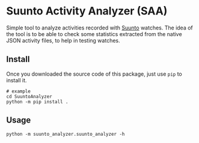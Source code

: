 
# Suunto Activity Analyzer (SAA)

Simple tool to analyze activities recorded with [Suunto](https://www.suunto.com) watches.
The idea of the tool is to be able to check some statistics extracted from the native JSON activity files, to help in testing watches.

## Install

Once you downloaded the source code of this package, just use `pip` to install it.

```shell
# example
cd SuuntoAnalyzer
python -m pip install .
```

## Usage

```shell
python -m suunto_analyzer.suunto_analyzer -h
```